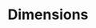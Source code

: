 ---
bigquery: https://console.cloud.google.com/bigquery?p=covid-19-dimensions-ai&page=table&d=data&t=publications
contributors: Digital Science, https://www.digital-science.com/
cost: Free for personal, non-commercial use.
description: Dimensions contains more than 100 million publications, ranging from
  articles published in scholarly journals, books and book chapters, to preprints
  and conference proceedings. All publications are contextualized with linked data
  sets, funding, publications, patents, clinical trials, and policy documents. You
  can also view associated categories, funders, institutions, and researcher profiles.
documentation: https://docs.dimensions.ai/bigquery/index.html
last_edit: 04/08/2022, 03:07:02
location: https://www.dimensions.ai/products/free/
maintained_by: Digital Science, https://www.digital-science.com/
schema_fields:
- category_icrp_cso
- foa_number
- funding_amount
- repository_url
- publication_year
- funding_cad
- acronym
- embargo_date
- book_title
- inventor_names
- type
- mesh_terms
- description
- repository_id
- category_rcdc
- expiration_date
- application_number
- reference_ids
- source_id
- interventions
- established
- eisbn
- abstract
- priority_year
- resulting_publication_doi
- clinical_trial_ids
- start_date
- funding_chf
- family_members_ids
- status
- publication_date
- original_title
- filing_status
- category_bra
- investigators
- external_ids
- mesh_headings
- conference
- open_access_categories_v2
- cited_by_ids
- priority_date
- resulting_publication_ids
- conditions
- issue
- acknowledgements
- repository_name
- family_id
- cpc
- funding_details
- funding_currency
- associated_publication_pmid
- funder_org_state_codes
- associated_publication_doi
- email_address
- isbn
- date_modified
- relationships
- research_org_state_names
- original_assignee_countries
- types
- funding_usd
- pmid
- research_org_country_names
- kind
- registry
- research_org_state_codes
- category_icrp_ct
- volume
- research_orgs
- granted_date
- date_normal
- category_hrcs_hc
- journal
- funding_nzd
- open_access_categories
- ipcr
- citations_count
- category_sdg
- acronyms
- concepts
- funder_orgs
- research_org_countries
- end_year
- citation_string
- supporting_grant_ids
- active_years
- links
- phase
- legal_status
- metrics
- category_uoa
- original_assignee_orgs
- date_online
- gender
- funder_org_acronyms
- altmetrics
- created_date
- parent_id
- book_series_title
- start_year
- id
- original_abstract
- subtitles
- funder_countries
- funding_aud
- granted_year
- funding_gbp
- date
- labels
- address
- funding_jpy
- associated_publication_id
- publisher
- doi
- funder_org_countries
- date_imported_gbq
- name
- editors
- linkout
- funding_eur
- legal_events
- aliases
- current_assignee_orgs
- current_assignee_countries
- family_count
- grant_number
- language
- pages
- research_org_city_names
- category_hrcs_rac
- publication_ids
- arxiv_id
- brief_title
- title
- filing_date
- date_inserted
- jurisdiction
- end_date
- filing_year
- associated_grant_ids
- researcher_ids
- assignee_orgs
- original_assignee
- funding_cny
- wikipedia_url
- assignee_countries
- category_for
- categories
- funder_org_cities
- journal_lists
- authors
- date_print
- category_hra
- research_org_cities
- patent_ids
- organisation_details
- license
- funder_org
- year
- current_assignee
- associated_publication_arxiv_id
- proceedings_title
- expiration_year
- citations
- pmcid
shortname: dimensions
tags:
- scholarly literature
- patents
- funding
- clinical trials
- academic profiles
terms_of_use: 'Use of both the Dimensions COVID-19 dataset and full Dimensions dataset
  are subject to the Dimensions Terms of use: https://www.dimensions.ai/policies-terms-legal '
title: Dimensions
uuid: dcff88bd-fe6b-4fdb-8159-809bf9d7bc1c
---